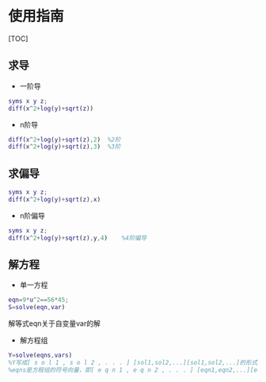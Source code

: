 # 使用指南
[TOC]
## 求导
* 一阶导
~~~matlab
syms x y z;
diff(x^2+log(y)+sqrt(z))
~~~
* n阶导
~~~matlab
diff(x^2+log(y)+sqrt(z),2)  %2阶
diff(x^2+log(y)+sqrt(z),3)  %3阶
~~~
## 求偏导
~~~matlab
syms x y z;
diff(x^2+log(y)+sqrt(z),x)
~~~
* n阶偏导
~~~matlab
syms x y z;
diff(x^2+log(y)+sqrt(z),y,4)    %4阶偏导
~~~
## 解方程
* 单一方程
~~~matlab
eqn=9*u^2==56*45;
S=solve(eqn,var)
~~~
解等式eqn关于自变量var的解
* 解方程组
~~~matlab
Y=solve(eqns,vars)
%Y写成[ s o l 1 , s o l 2 , . . . ] [sol1,sol2,...][sol1,sol2,...]的形式
%eqns是方程组的符号向量，即[ e q n 1 , e q n 2 , . . . ] [eqn1,eqn2,...][eqn1,eqn2,...]
~~~
